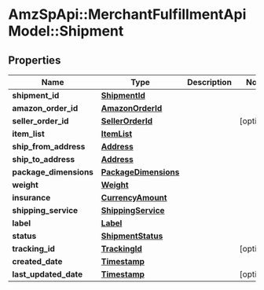 # AmzSpApi::MerchantFulfillmentApiModel::Shipment

## Properties
Name | Type | Description | Notes
------------ | ------------- | ------------- | -------------
**shipment_id** | [**ShipmentId**](ShipmentId.md) |  | 
**amazon_order_id** | [**AmazonOrderId**](AmazonOrderId.md) |  | 
**seller_order_id** | [**SellerOrderId**](SellerOrderId.md) |  | [optional] 
**item_list** | [**ItemList**](ItemList.md) |  | 
**ship_from_address** | [**Address**](Address.md) |  | 
**ship_to_address** | [**Address**](Address.md) |  | 
**package_dimensions** | [**PackageDimensions**](PackageDimensions.md) |  | 
**weight** | [**Weight**](Weight.md) |  | 
**insurance** | [**CurrencyAmount**](CurrencyAmount.md) |  | 
**shipping_service** | [**ShippingService**](ShippingService.md) |  | 
**label** | [**Label**](Label.md) |  | 
**status** | [**ShipmentStatus**](ShipmentStatus.md) |  | 
**tracking_id** | [**TrackingId**](TrackingId.md) |  | [optional] 
**created_date** | [**Timestamp**](Timestamp.md) |  | 
**last_updated_date** | [**Timestamp**](Timestamp.md) |  | [optional] 

